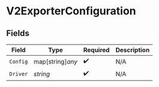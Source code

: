 # V2ExporterConfiguration


## Fields

| Field              | Type               | Required           | Description        |
| ------------------ | ------------------ | ------------------ | ------------------ |
| `Config`           | map[string]*any*   | :heavy_check_mark: | N/A                |
| `Driver`           | *string*           | :heavy_check_mark: | N/A                |